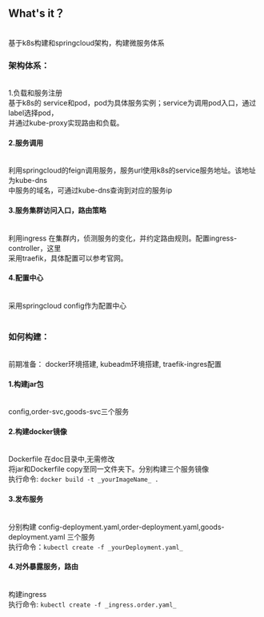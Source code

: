 <h2> What's it？</h2></br>
基于k8s构建和springcloud架构，构建微服务体系</br>
<h3>架构体系：</h3></br>
<p4>1.负载和服务注册</p4></br>
  基于k8s的 service和pod，pod为具体服务实例；service为调用pod入口，通过label选择pod，</br>
并通过kube-proxy实现路由和负载。</br>
<h4>2.服务调用</h4></br>
  利用springcloud的feign调用服务，服务url使用k8s的service服务地址。该地址为kube-dns</br>
中服务的域名，可通过kube-dns查询到对应的服务ip</br>
<h4>3.服务集群访问入口，路由策略</h4></br>
  利用ingress 在集群内，侦测服务的变化，并约定路由规则。配置ingress-controller，这里</br>
采用traefik，具体配置可以参考官网。</br>
<h4>4.配置中心</h4></br>
  采用springcloud config作为配置中心</br>
</br>
<h3>如何构建：</h3></br>
前期准备：
  docker环境搭建,   
  kubeadm环境搭建,   
  traefik-ingres配置   
<h4>1.构建jar包</h4></br>
  config,order-svc,goods-svc三个服务</br>
<h4>2.构建docker镜像</h4></br>
  Dockerfile 在doc目录中,无需修改</br>
  将jar和Dockerfile copy至同一文件夹下。分别构建三个服务镜像</br>
  执行命令: <code>docker build -t _yourImageName_ .</code></br>
<h4>3.发布服务</h4></br>
  分别构建 config-deployment.yaml,order-deployment.yaml,goods-deployment.yaml 三个服务</br>
  执行命令：<code>kubectl create -f _yourDeployment.yaml_</code></br>
<h4>4.对外暴露服务，路由</h4></br>
  构建ingress </br>
  执行命令: <code>kubectl create -f _ingress.order.yaml_</code></br>
    
    
